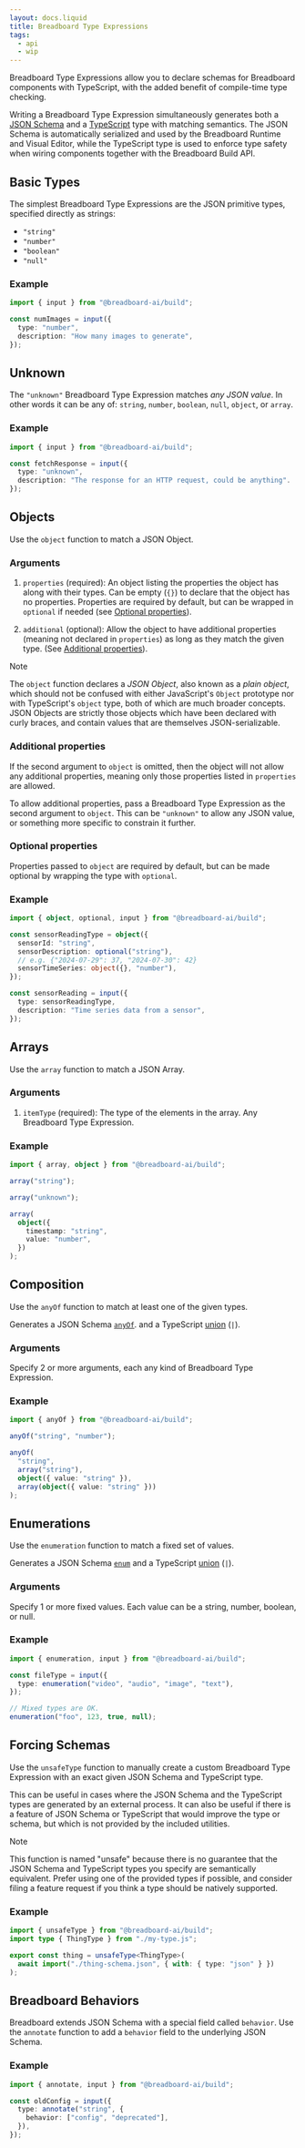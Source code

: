 ```yaml
---
layout: docs.liquid
title: Breadboard Type Expressions
tags:
  - api
  - wip
---
```


Breadboard Type Expressions allow you to declare schemas for Breadboard
components with TypeScript, with the added benefit of compile-time type
checking.

Writing a Breadboard Type Expression simultaneously generates both a [JSON
Schema](https://json-schema.org/) and a
[TypeScript](https://www.typescriptlang.org/) type with matching semantics. The
JSON Schema is automatically serialized and used by the Breadboard Runtime and
Visual Editor, while the TypeScript type is used to enforce type safety when
wiring components together with the Breadboard Build API.

## Basic Types

The simplest Breadboard Type Expressions are the JSON primitive types, specified
directly as strings:

<div class="tight-list">

- `"string"`
- `"number"`
- `"boolean"`
- `"null"`

</div>

### Example

```ts
import { input } from "@breadboard-ai/build";

const numImages = input({
  type: "number",
  description: "How many images to generate",
});
```

## Unknown

The `"unknown"` Breadboard Type Expression matches _any JSON value_. In other
words it can be any of: `string`, `number`, `boolean`, `null`, `object`, or
`array`.

### Example

```ts
import { input } from "@breadboard-ai/build";

const fetchResponse = input({
  type: "unknown",
  description: "The response for an HTTP request, could be anything".
});
```

## Objects

Use the `object` function to match a JSON Object.

### Arguments

1. `properties` (required): An object listing the properties the object has
   along with their types. Can be empty (`{}`) to declare that the object has no
   properties. Properties are required by default, but can be wrapped in
   `optional` if needed (see [Optional properties](#optional-properties)).

2. `additional` (optional): Allow the object to have additional properties
   (meaning not declared in `properties`) as long as they match the given type.
   (See [Additional properties](#additional-properties)).

> [!NOTE]
>
> The `object` function declares a _JSON Object_, also known as a _plain
> object_, which should not be confused with either JavaScript's `Object`
> prototype nor with TypeScript's `object` type, both of which are much broader
> concepts. JSON Objects are strictly those objects which have been declared
> with curly braces, and contain values that are themselves JSON-serializable.

### Additional properties

If the second argument to `object` is omitted, then the object will not allow
any additional properties, meaning only those properties listed in `properties`
are allowed.

To allow additional properties, pass a Breadboard Type Expression as the second
argument to `object`. This can be `"unknown"` to allow any JSON value, or
something more specific to constrain it further.

### Optional properties

Properties passed to `object` are required by default, but can be made optional
by wrapping the type with `optional`.

### Example

```ts
import { object, optional, input } from "@breadboard-ai/build";

const sensorReadingType = object({
  sensorId: "string",
  sensorDescription: optional("string"),
  // e.g. {"2024-07-29": 37, "2024-07-30": 42}
  sensorTimeSeries: object({}, "number"),
});

const sensorReading = input({
  type: sensorReadingType,
  description: "Time series data from a sensor",
});
```

## Arrays

Use the `array` function to match a JSON Array.

### Arguments

1. `itemType` (required): The type of the elements in the array. Any Breadboard
   Type Expression.

### Example

```ts
import { array, object } from "@breadboard-ai/build";

array("string");

array("unknown");

array(
  object({
    timestamp: "string",
    value: "number",
  })
);
```

## Composition

Use the `anyOf` function to match at least one of the given types.

Generates a JSON Schema
[`anyOf`](https://json-schema.org/understanding-json-schema/reference/combining#anyOf).
and a TypeScript
[union](https://www.typescriptlang.org/docs/handbook/2/everyday-types.html#union-types)
(`|`).

### Arguments

Specify 2 or more arguments, each any kind of Breadboard Type Expression.

### Example

```ts
import { anyOf } from "@breadboard-ai/build";

anyOf("string", "number");

anyOf(
  "string",
  array("string"),
  object({ value: "string" }),
  array(object({ value: "string" }))
);
```

## Enumerations

Use the `enumeration` function to match a fixed set of values.

Generates a JSON Schema
[`enum`](https://json-schema.org/understanding-json-schema/reference/enum) and a
TypeScript
[union](https://www.typescriptlang.org/docs/handbook/2/everyday-types.html#union-types)
(`|`).

### Arguments

Specify 1 or more fixed values. Each value can be a string, number, boolean, or
null.

### Example

```ts
import { enumeration, input } from "@breadboard-ai/build";

const fileType = input({
  type: enumeration("video", "audio", "image", "text"),
});

// Mixed types are OK.
enumeration("foo", 123, true, null);
```

## Forcing Schemas

Use the `unsafeType` function to manually create a custom Breadboard Type
Expression with an exact given JSON Schema and TypeScript type.

This can be useful in cases where the JSON Schema and the TypeScript types are
generated by an external process. It can also be useful if there is a feature of
JSON Schema or TypeScript that would improve the type or schema, but which is
not provided by the included utilities.

> [!NOTE]
>
> This function is named "unsafe" because there is no guarantee that the JSON
> Schema and TypeScript types you specify are semantically equivalent. Prefer
> using one of the provided types if possible, and consider filing a feature
> request if you think a type should be natively supported.

### Example

```ts
import { unsafeType } from "@breadboard-ai/build";
import type { ThingType } from "./my-type.js";

export const thing = unsafeType<ThingType>(
  await import("./thing-schema.json", { with: { type: "json" } })
);
```

## Breadboard Behaviors

Breadboard extends JSON Schema with a special field called `behavior`. Use the
`annotate` function to add a `behavior` field to the underlying JSON Schema.

### Example

```ts
import { annotate, input } from "@breadboard-ai/build";

const oldConfig = input({
  type: annotate("string", {
    behavior: ["config", "deprecated"],
  }),
});
```

